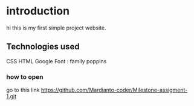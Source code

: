 # introduction

hi this is my first simple project website.

## Technologies used

CSS
HTML
Google Font : family poppins

### how to open

go to this link
<https://github.com/Mardianto-coder/Milestone-assigment-1.git>
